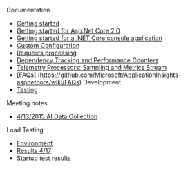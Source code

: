 Documentation
- [Getting started](https://github.com/Microsoft/ApplicationInsights-aspnet5/wiki/Getting-Started)
- [Getting started for Asp.Net Core 2.0](https://github.com/Microsoft/ApplicationInsights-aspnetcore/wiki/Getting-Started-for-a-ASP.NET-CORE-2.0-WebApp)
- [Getting started for a .NET Core console application](https://github.com/Microsoft/ApplicationInsights-aspnetcore/wiki/Getting-Started-for-a-.NET-Core-console-application)
- [Custom Configuration](https://github.com/Microsoft/ApplicationInsights-aspnetcore/wiki/Custom-Configuration)
- [Requests processing](https://github.com/Microsoft/ApplicationInsights-aspnet5/wiki/Requests-Processing)
- [Dependency Tracking and Performance Counters](https://github.com/Microsoft/ApplicationInsights-aspnetcore/wiki/Dependency-Tracking-and-Performance-Counter-Collection)
- [Telemetry Processors: Sampling and Metrics Stream](https://github.com/Microsoft/ApplicationInsights-aspnetcore/wiki/Telemetry-Processors:-Sampling-and-Metrics-Stream)
- [FAQs] (https://github.com/Microsoft/ApplicationInsights-aspnetcore/wiki/FAQs)
Development
- [Testing](https://github.com/Microsoft/ApplicationInsights-aspnet5/wiki/Testing)

Meeting notes
- [4/13/2015 AI Data Collection](https://github.com/Microsoft/ApplicationInsights-aspnet5/wiki/April-14,-2015.-AI-data-collection-approach)

Load Testing
- [Environment](https://github.com/Microsoft/ApplicationInsights-aspnet5/wiki/Load-testing)
- [Results 4/17](https://github.com/Microsoft/ApplicationInsights-aspnet5/wiki/Results-April-17)
- [Startup test results](https://github.com/Microsoft/ApplicationInsights-aspnet5/wiki/Startup-Results-April-27)
